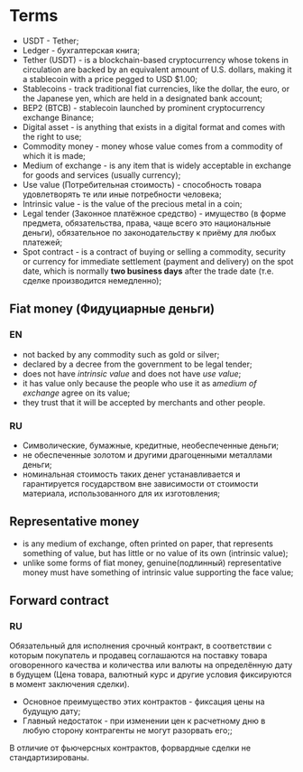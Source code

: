# Terms

- USDT - Tether;
- Ledger - бухгалтерская книга;
- Tether (USDT) - is a blockchain-based cryptocurrency whose tokens in circulation are backed by an equivalent amount of U.S. dollars, making it a stablecoin with a price pegged to 
USD $1.00;
- Stablecoins - track traditional fiat currencies, like the dollar, the euro, or the Japanese yen, which are held in a designated bank account;
- BEP2 (BTCB) - stablecoin launched by prominent cryptocurrency exchange Binance;
- Digital asset - is anything that exists in a digital format and comes with the right to use;
- Commodity money - money whose value comes from a commodity of which it is made;
- Medium of exchange - is any item that is widely acceptable in exchange for goods and services (usually currency);
- Use value (Потребительная стоимость) -  способность товара удовлетворять те или иные потребности человека;
- Intrinsic value - is the value of the precious metal in a coin;
- Legal tender (Законное платёжное средство) - имущество (в форме предмета, обязательства, права, чаще всего это национальные деньги), обязательное по законодательству к 
приёму для любых платежей;
- Spot contract - is a contract of buying or selling a commodity, security or currency for immediate settlement (payment and delivery) on the spot date, which is 
normally **two business days** after the trade date (т.е. сделке производится немедленно);


## Fiat money (Фидуциарные деньги)

### EN

- not backed by any commodity such as gold or silver; 
- declared by a decree from the government to be legal tender; 
- does not have *intrinsic value* and does not have *use value*; 
- it has value only because the people who use it as a*medium of exchange* agree on its value; 
- they trust that it will be accepted by merchants and other people.

### RU

- Cимволические, бумажные, кредитные, необеспеченные деньги;
- не обеспеченные золотом и другими драгоценными металлами деньги;
- номинальная стоимость таких денег устанавливается и гарантируется государством вне зависимости от стоимости материала, использованного для их изготовления;

## Representative money

- is any medium of exchange, often printed on paper, that represents something of value, but has little or no value of its own (intrinsic value);
- unlike some forms of fiat money, genuine(подлинный) representative money must have something of intrinsic value supporting the face value;

## Forward contract

### RU

Обязательный для исполнения срочный контракт, в соответствии с которым покупатель и продавец соглашаются на поставку товара оговоренного качества и количества или валюты 
на определённую дату в будущем (Цена товара, валютный курс и другие условия фиксируются в момент заключения сделки).

- Основное преимущество этих контрактов - фиксация цены на будущую дату;
- Главный недостаток - при изменении цен к расчетному дню в любую сторону контрагенты не могут разорвать его;;

В отличие от фьючерсных контрактов, форвардные сделки не стандартизированы.